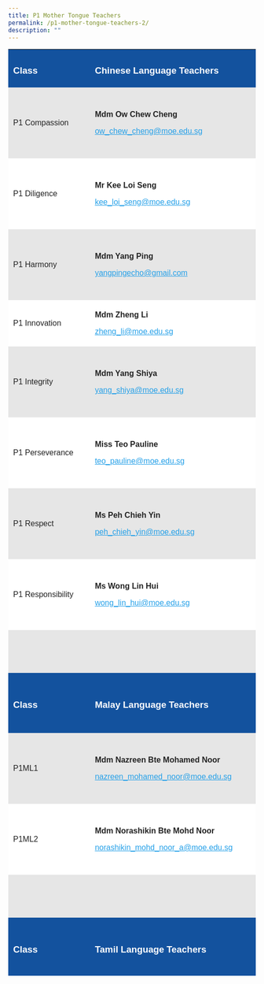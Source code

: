 ```yaml
---
title: P1 Mother Tongue Teachers
permalink: /p1-mother-tongue-teachers-2/
description: ""
---
```

<table style="box-sizing: inherit; border-collapse: collapse; border-spacing: 0px; max-width: 100%; color: rgb(34, 34, 34); font-family: &quot;Source Sans Pro&quot;, sans-serif; font-size: 16px; font-style: normal; font-variant-ligatures: normal; font-variant-caps: normal; font-weight: 400; letter-spacing: normal; orphans: 2; text-align: start; text-transform: none; white-space: normal; widows: 2; word-spacing: 0px; -webkit-text-stroke-width: 0px; background-color: rgb(255, 255, 255); text-decoration-thickness: initial; text-decoration-style: initial; text-decoration-color: initial; width: 633.775px; height: 1882px;"><tbody style="box-sizing: inherit;"><tr style="box-sizing: inherit; background: rgb(19, 82, 158); height: 23px;"><td style="box-sizing: inherit; padding: 5px 10px; width: 241.75px; height: 23px;"><h3 style="box-sizing: inherit; font-family: &quot;Source Sans Pro&quot;, sans-serif; text-transform: none;"><span style="box-sizing: inherit; color: rgb(255, 255, 255);">Class</span></h3></td><td style="box-sizing: inherit; padding: 5px 10px; width: 392.025px; height: 23px;"><h3 style="box-sizing: inherit; font-family: &quot;Source Sans Pro&quot;, sans-serif; text-transform: none;"><span style="box-sizing: inherit; color: rgb(255, 255, 255);">Chinese Language Teachers</span></h3></td></tr><tr style="box-sizing: inherit; background: rgb(230, 230, 230); height: 144px;"><td style="box-sizing: inherit; padding: 5px 10px; width: 241.75px; height: 144px;">P1 Compassion</td><td style="box-sizing: inherit; padding: 5px 10px; width: 392.025px; height: 144px;"><p style="box-sizing: inherit; font-size: 1em;"><strong style="box-sizing: inherit; font-weight: bold;">Mdm Ow Chew Cheng</strong></p><p style="box-sizing: inherit; font-size: 1em;"><a href="mailto:ow_chew_cheng@moe.edu.sg" style="box-sizing: inherit; background-color: transparent; transition: all 0.25s ease-in-out 0s; text-decoration: underline; color: rgb(37, 160, 232);">ow_chew_cheng@moe.edu.sg</a></p></td></tr><tr style="box-sizing: inherit; background: rgb(255, 255, 255); height: 144px;"><td style="box-sizing: inherit; padding: 5px 10px; width: 241.75px; height: 144px;">P1 Diligence</td><td style="box-sizing: inherit; padding: 5px 10px; width: 392.025px; height: 144px;"><p style="box-sizing: inherit; font-size: 1em;"><strong style="box-sizing: inherit; font-weight: bold;">Mr Kee Loi Seng</strong></p><p style="box-sizing: inherit; font-size: 1em;"><a href="mailto:kee_loi_seng@moe.edu.sg" style="box-sizing: inherit; background-color: transparent; transition: all 0.25s ease-in-out 0s; text-decoration: underline; color: rgb(37, 160, 232);">kee_loi_seng@moe.edu.sg</a></p></td></tr><tr style="box-sizing: inherit; background: rgb(230, 230, 230); height: 144px;"><td style="box-sizing: inherit; padding: 5px 10px; width: 241.75px; height: 144px;">P1 Harmony</td><td style="box-sizing: inherit; padding: 5px 10px; width: 392.025px; height: 144px;"><p style="box-sizing: inherit; font-size: 1em;"><strong style="box-sizing: inherit; font-weight: bold;">Mdm Yang Ping</strong></p><p style="box-sizing: inherit; font-size: 1em;"><a href="mailto:yangpingecho@gmail.com" style="box-sizing: inherit; background-color: transparent; transition: all 0.25s ease-in-out 0s; text-decoration: underline; color: rgb(37, 160, 232);">yangpingecho@gmail.com</a></p></td></tr><tr style="box-sizing: inherit; background: rgb(255, 255, 255);"><td style="box-sizing: inherit; padding: 5px 10px; width: 241.75px;">P1 Innovation</td><td style="box-sizing: inherit; padding: 5px 10px; width: 392.025px;"><p style="box-sizing: inherit; font-size: 1em;"><strong style="box-sizing: inherit; font-weight: bold;">Mdm Zheng Li</strong></p><p style="box-sizing: inherit; font-size: 1em;"><a href="mailto:zheng_li@moe.edu.sg" style="box-sizing: inherit; background-color: transparent; transition: all 0.25s ease-in-out 0s; text-decoration: underline; color: rgb(37, 160, 232);">zheng_li@moe.edu.sg</a></p></td></tr><tr style="box-sizing: inherit; background: rgb(230, 230, 230); height: 144px;"><td style="box-sizing: inherit; padding: 5px 10px; width: 241.75px; height: 144px;">P1 Integrity</td><td style="box-sizing: inherit; padding: 5px 10px; width: 392.025px; height: 144px;"><p style="box-sizing: inherit; font-size: 1em;"><strong style="box-sizing: inherit; font-weight: bold;">Mdm Yang Shiya</strong></p><p style="box-sizing: inherit; font-size: 1em;"><a href="mailto:yang_shiya@moe.edu.sg" style="box-sizing: inherit; background-color: transparent; transition: all 0.25s ease-in-out 0s; text-decoration: underline; color: rgb(37, 160, 232);">yang_shiya@moe.edu.sg</a></p></td></tr><tr style="box-sizing: inherit; background: rgb(255, 255, 255); height: 144px;"><td style="box-sizing: inherit; padding: 5px 10px; width: 241.75px; height: 144px;">P1 Perseverance</td><td style="box-sizing: inherit; padding: 5px 10px; width: 392.025px; height: 144px;"><p style="box-sizing: inherit; font-size: 1em;"><strong style="box-sizing: inherit; font-weight: bold;">Miss Teo Pauline</strong></p><p style="box-sizing: inherit; font-size: 1em;"><a href="mailto:teo_pauline@moe.edu.sg" style="box-sizing: inherit; background-color: transparent; transition: all 0.25s ease-in-out 0s; text-decoration: underline; color: rgb(37, 160, 232);">teo_pauline@moe.edu.sg</a></p></td></tr><tr style="box-sizing: inherit; background: rgb(230, 230, 230); height: 144px;"><td style="box-sizing: inherit; padding: 5px 10px; width: 241.75px; height: 144px;">P1 Respect</td><td style="box-sizing: inherit; padding: 5px 10px; width: 392.025px; height: 144px;"><p style="box-sizing: inherit; font-size: 1em;"><strong style="box-sizing: inherit; font-weight: bold;">Ms Peh Chieh Yin</strong></p><p style="box-sizing: inherit; font-size: 1em;"><a href="mailto:peh_chieh_yin@moe.edu.sg" style="box-sizing: inherit; background-color: transparent; transition: all 0.25s ease-in-out 0s; text-decoration: underline; color: rgb(37, 160, 232);">peh_chieh_yin@moe.edu.sg</a></p></td></tr><tr style="box-sizing: inherit; background: rgb(255, 255, 255); height: 144px;"><td style="box-sizing: inherit; padding: 5px 10px; width: 241.75px; height: 144px;">P1 Responsibility</td><td style="box-sizing: inherit; padding: 5px 10px; width: 392.025px; height: 144px;"><p style="box-sizing: inherit; font-size: 1em;"><strong style="box-sizing: inherit; font-weight: bold;">Ms Wong Lin Hui</strong></p><p style="box-sizing: inherit; font-size: 1em;"><a href="mailto:wong_lin_hui@moe.edu.sg" style="box-sizing: inherit; background-color: transparent; transition: all 0.25s ease-in-out 0s; text-decoration: underline; color: rgb(37, 160, 232);">wong_lin_hui@moe.edu.sg</a></p></td></tr><tr style="box-sizing: inherit; background: rgb(230, 230, 230); height: 87px;"><td style="box-sizing: inherit; padding: 5px 10px; width: 241.75px; height: 87px;">&nbsp;</td><td style="box-sizing: inherit; padding: 5px 10px; width: 392.025px; height: 87px;"><p style="box-sizing: inherit; font-size: 1em;"><strong style="box-sizing: inherit; font-weight: bold;">&nbsp;</strong></p></td></tr><tr style="box-sizing: inherit; background: rgb(19, 82, 158);"><td style="box-sizing: inherit; padding: 5px 10px; width: 241.75px; height: 122px;"><h3 style="box-sizing: inherit; font-family: &quot;Source Sans Pro&quot;, sans-serif; text-transform: none;"><span style="box-sizing: inherit; color: rgb(255, 255, 255);">Class</span></h3></td><td style="box-sizing: inherit; padding: 5px 10px; width: 392.025px; height: 122px;"><h3 style="box-sizing: inherit; font-family: &quot;Source Sans Pro&quot;, sans-serif; text-transform: none;"><span style="box-sizing: inherit; color: rgb(255, 255, 255);">Malay Language Teachers</span></h3></td></tr><tr style="box-sizing: inherit; background: rgb(230, 230, 230); height: 144px;"><td style="box-sizing: inherit; padding: 5px 10px; width: 241.75px; height: 144px;"><p style="box-sizing: inherit; font-size: 1em;">P1ML1</p></td><td style="box-sizing: inherit; padding: 5px 10px; width: 392.025px; height: 144px;"><p style="box-sizing: inherit; font-size: 1em;"><strong style="box-sizing: inherit; font-weight: bold;">Mdm Nazreen Bte Mohamed Noor</strong></p><p style="box-sizing: inherit; font-size: 1em;"><a href="mailto:nazreen_mohamed_noor@moe.edu.sg" style="box-sizing: inherit; background-color: transparent; transition: all 0.25s ease-in-out 0s; text-decoration: underline; color: rgb(37, 160, 232);">nazreen_mohamed_noor@moe.edu.sg</a></p></td></tr><tr style="box-sizing: inherit; background: rgb(255, 255, 255); height: 144px;"><td style="box-sizing: inherit; padding: 5px 10px; width: 241.75px; height: 144px;"><p style="box-sizing: inherit; font-size: 1em;">P1ML2</p></td><td style="box-sizing: inherit; padding: 5px 10px; width: 392.025px; height: 144px;"><p style="box-sizing: inherit; font-size: 1em;"><strong style="box-sizing: inherit; font-weight: bold;">Mdm Norashikin Bte Mohd Noor</strong></p><p style="box-sizing: inherit; font-size: 1em;"><a href="mailto:norashikin_mohd_noor_a@moe.edu.sg" style="box-sizing: inherit; background-color: transparent; transition: all 0.25s ease-in-out 0s; text-decoration: underline; color: rgb(37, 160, 232);">norashikin_mohd_noor_a@moe.edu.sg</a></p></td></tr><tr style="box-sizing: inherit; background: rgb(230, 230, 230); height: 87px;"><td style="box-sizing: inherit; padding: 5px 10px; width: 241.75px; height: 87px;"><p style="box-sizing: inherit; font-size: 1em;">&nbsp;</p></td><td style="box-sizing: inherit; padding: 5px 10px; width: 392.025px; height: 87px;"><p style="box-sizing: inherit; font-size: 1em;"><strong style="box-sizing: inherit; font-weight: bold;">&nbsp;</strong></p></td></tr><tr style="box-sizing: inherit; background: rgb(19, 82, 158);"><td style="box-sizing: inherit; padding: 5px 10px; width: 241.75px; height: 122px;"><h3 style="box-sizing: inherit; font-family: &quot;Source Sans Pro&quot;, sans-serif; text-transform: none;"><span style="box-sizing: inherit; color: rgb(255, 255, 255);">Class</span></h3></td><td style="box-sizing: inherit; padding: 5px 10px; width: 392.025px; height: 122px;"><h3 style="box-sizing: inherit; font-family: &quot;Source Sans Pro&quot;, sans-serif; text-transform: none;"><span style="box-sizing: inherit; color: rgb(255, 255, 255);">Tamil Language Teachers</span></h3></td></tr><tr style="box-sizing: inherit; background: rgb(230, 230, 230); height: 145px;"><td style="box-sizing: inherit; padding: 5px 10px; width: 241.75px; height: 145px;">P1TL1</td><td style="box-sizing: inherit; padding: 5px 10px; width: 392.025px; height: 145px;"><p style="box-sizing: inherit; font-size: 1em;"><strong style="box-sizing: inherit; font-weight: bold;">Mdm Indarani Kasinathan</strong></p><a href="mailto:indarani_kasinathan@moe.edu.sg" style="box-sizing: inherit; background-color: transparent; transition: all 0.25s ease-in-out 0s; text-decoration: underline; color: rgb(37, 160, 232);">indarani_kasinathan@moe.edu.sg</a></td></tr></tbody></table>